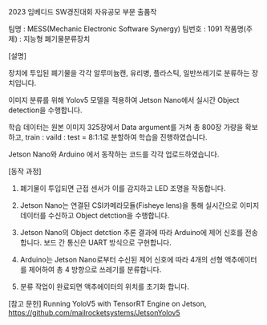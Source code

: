 
2023 임베디드 SW경진대회 자유공모 부문 출품작

팀명 : MESS(Mechanic Electronic Software Synergy)
팀번호 : 1091 
작품명(주제) : 지능형 폐기물분류장치

[설명]

장치에 투입된 폐기물을 각각 알루미늄캔, 유리병, 플라스틱, 일반쓰레기로 분류하는 장치입니다. 

이미지 분류를 위해 Yolov5 모델을 적용하여 Jetson Nano에서 실시간 Object detection을 수행합니다. 

학습 데이터는 원본 이미지 325장에서 Data argument를 거쳐 총 800장 가량을 확보하고, train : vaild : test = 8:1:1로 분할하여 학습을 진행하였습니다. 

Jetson Nano와 Arduino 에서 동작하는 코드를 각각 업로드하였습니다.

[동작 과정]

1. 폐기물이 투입되면 근접 센서가 이를 감지하고 LED 조명을 작동합니다. 

2. Jetson Nano는 연결된 CSI카메라모듈(Fisheye lens)을 통해 실시간으로 이미지 데이터를 수신하고 Object detction을 수행합니다.

3. Jetson Nano의 Object detction 추론 결과에 따라 Arduino에 제어 신호를 전송합니다. 보드 간 통신은 UART 방식으로 구현합니다.

4. Arduino는 Jetson Nano로부터 수신된 제어 신호에 따라 4개의 선형 액추에이터를 제어하여 총 4 방향으로 쓰레기를 분류합니다.

5. 분류 작업이 완료되면 액추에이터의 위치를 초기화 합니다.

[참고 문헌]
Running YoloV5 with TensorRT Engine on Jetson, https://github.com/mailrocketsystems/JetsonYolov5

